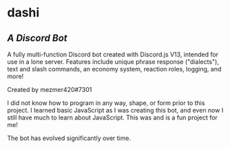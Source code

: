 # dashi
## _A Discord Bot_

A fully multi-function Discord bot created with Discord.js V13, intended for use in a lone server. Features include unique phrase response ("dialects"), text and slash commands, an economy system, reaction roles, logging, and more!

Created by mezmer420#7301

I did not know how to program in any way, shape, or form prior to this project. I learned basic JavaScript as I was creating this bot, and even now I still have much to learn about JavaScript. This was and is a fun project for me!

The bot has evolved significantly over time.
